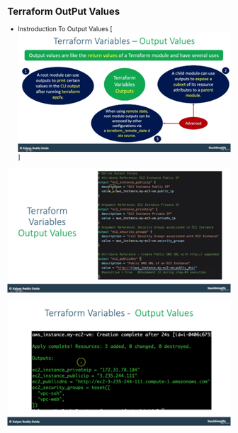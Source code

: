 ## Terraform OutPut Values
- Instroduction To Output Values
[![img.png](img.png)]


![img_2.png](img_2.png)

![img_1.png](img_1.png)
